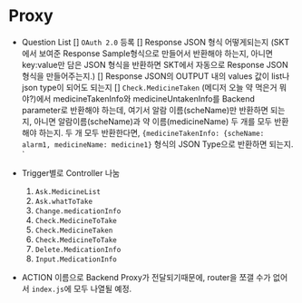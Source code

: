 # Proxy 

- Question List
    [] `OAuth 2.0` 등록
    [] Response JSON 형식 어떻게되는지 (SKT에서 보여준 Response Sample형식으로 만들어서 반환해야 하는지, 아니면 key:value만 담은 JSON 형식을 반환하면 SKT에서 자동으로 Response JSON 형식을 만들어주는지.)
    [] Response JSON의 OUTPUT 내의 values 값이 list나 json type이 되어도 되는지
    [] `Check.MedicineTaken` (메디저 오늘 약 먹은거 뭐야?)에서 medicineTakenInfo와 medicineUntakenInfo를 Backend parameter로 반환해야 하는데, 여기서 알람 이름(scheName)만 반환하면 되는지, 아니면 알람이름(scheName)과 약 이름(medicineName) 두 개를 모두 반환해야 하는지. 두 개 모두 반환한다면, `{medicineTakenInfo: {scheName: alarm1, medicineName: medicine1}` 형식의 JSON Type으로 반환하면 되는지.
`
- Trigger별로 Controller 나눔
    1. `Ask.MedicineList`
    2. `Ask.whatToTake`
    3. `Change.medicationInfo`
    4. `Check.MedicineToTake`
    5. `Check.MedicineTaken`
    6. `Check.MedicineToTake`
    7. `Delete.MedicationInfo`
    8. `Input.MedicationInfo`

- ACTION 이름으로 Backend Proxy가 전달되기때문에, router을 쪼갤 수가 없어서 `index.js`에 모두 나열될 예정.
